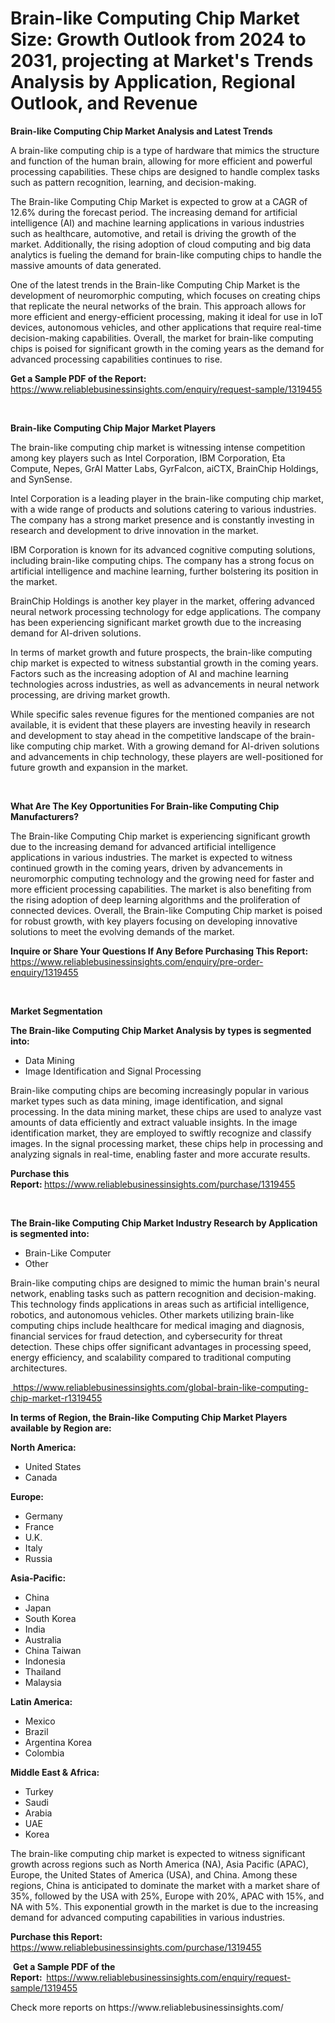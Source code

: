 <p><h1>Brain-like Computing Chip Market Size: Growth Outlook from 2024 to 2031, projecting at Market's Trends Analysis by Application, Regional Outlook, and Revenue</h1></p><p><strong>Brain-like Computing Chip Market Analysis and Latest Trends</strong></p>
<p><p>A brain-like computing chip is a type of hardware that mimics the structure and function of the human brain, allowing for more efficient and powerful processing capabilities. These chips are designed to handle complex tasks such as pattern recognition, learning, and decision-making.</p><p>The Brain-like Computing Chip Market is expected to grow at a CAGR of 12.6% during the forecast period. The increasing demand for artificial intelligence (AI) and machine learning applications in various industries such as healthcare, automotive, and retail is driving the growth of the market. Additionally, the rising adoption of cloud computing and big data analytics is fueling the demand for brain-like computing chips to handle the massive amounts of data generated.</p><p>One of the latest trends in the Brain-like Computing Chip Market is the development of neuromorphic computing, which focuses on creating chips that replicate the neural networks of the brain. This approach allows for more efficient and energy-efficient processing, making it ideal for use in IoT devices, autonomous vehicles, and other applications that require real-time decision-making capabilities. Overall, the market for brain-like computing chips is poised for significant growth in the coming years as the demand for advanced processing capabilities continues to rise.</p></p>
<p><strong>Get a Sample PDF of the Report:&nbsp;</strong> <a href="https://www.reliablebusinessinsights.com/enquiry/request-sample/1319455">https://www.reliablebusinessinsights.com/enquiry/request-sample/1319455</a></p>
<p>&nbsp;</p>
<p><strong>Brain-like Computing Chip Major Market Players</strong></p>
<p><p>The brain-like computing chip market is witnessing intense competition among key players such as Intel Corporation, IBM Corporation, Eta Compute, Nepes, GrAI Matter Labs, GyrFalcon, aiCTX, BrainChip Holdings, and SynSense.</p><p>Intel Corporation is a leading player in the brain-like computing chip market, with a wide range of products and solutions catering to various industries. The company has a strong market presence and is constantly investing in research and development to drive innovation in the market.</p><p>IBM Corporation is known for its advanced cognitive computing solutions, including brain-like computing chips. The company has a strong focus on artificial intelligence and machine learning, further bolstering its position in the market.</p><p>BrainChip Holdings is another key player in the market, offering advanced neural network processing technology for edge applications. The company has been experiencing significant market growth due to the increasing demand for AI-driven solutions.</p><p>In terms of market growth and future prospects, the brain-like computing chip market is expected to witness substantial growth in the coming years. Factors such as the increasing adoption of AI and machine learning technologies across industries, as well as advancements in neural network processing, are driving market growth.</p><p>While specific sales revenue figures for the mentioned companies are not available, it is evident that these players are investing heavily in research and development to stay ahead in the competitive landscape of the brain-like computing chip market. With a growing demand for AI-driven solutions and advancements in chip technology, these players are well-positioned for future growth and expansion in the market.</p></p>
<p>&nbsp;</p>
<p><strong>What Are The Key Opportunities For Brain-like Computing Chip Manufacturers?</strong></p>
<p><p>The Brain-like Computing Chip market is experiencing significant growth due to the increasing demand for advanced artificial intelligence applications in various industries. The market is expected to witness continued growth in the coming years, driven by advancements in neuromorphic computing technology and the growing need for faster and more efficient processing capabilities. The market is also benefiting from the rising adoption of deep learning algorithms and the proliferation of connected devices. Overall, the Brain-like Computing Chip market is poised for robust growth, with key players focusing on developing innovative solutions to meet the evolving demands of the market.</p></p>
<p><strong>Inquire or Share Your Questions If Any Before Purchasing This Report:</strong> <a href="https://www.reliablebusinessinsights.com/enquiry/pre-order-enquiry/1319455">https://www.reliablebusinessinsights.com/enquiry/pre-order-enquiry/1319455</a></p>
<p>&nbsp;</p>
<p><strong>Market Segmentation</strong></p>
<p><strong>The Brain-like Computing Chip Market Analysis by types is segmented into:</strong></p>
<p><ul><li>Data Mining</li><li>Image Identification and Signal Processing</li></ul></p>
<p><p>Brain-like computing chips are becoming increasingly popular in various market types such as data mining, image identification, and signal processing. In the data mining market, these chips are used to analyze vast amounts of data efficiently and extract valuable insights. In the image identification market, they are employed to swiftly recognize and classify images. In the signal processing market, these chips help in processing and analyzing signals in real-time, enabling faster and more accurate results.</p></p>
<p><strong>Purchase this Report:&nbsp;</strong><a href="https://www.reliablebusinessinsights.com/purchase/1319455">https://www.reliablebusinessinsights.com/purchase/1319455</a></p>
<p>&nbsp;</p>
<p><strong>The Brain-like Computing Chip Market Industry Research by Application is segmented into:</strong></p>
<p><ul><li>Brain-Like Computer</li><li>Other</li></ul></p>
<p><p>Brain-like computing chips are designed to mimic the human brain's neural network, enabling tasks such as pattern recognition and decision-making. This technology finds applications in areas such as artificial intelligence, robotics, and autonomous vehicles. Other markets utilizing brain-like computing chips include healthcare for medical imaging and diagnosis, financial services for fraud detection, and cybersecurity for threat detection. These chips offer significant advantages in processing speed, energy efficiency, and scalability compared to traditional computing architectures.</p></p>
<p><a href="https://www.reliablebusinessinsights.com/global-brain-like-computing-chip-market-r1319455">&nbsp;https://www.reliablebusinessinsights.com/global-brain-like-computing-chip-market-r1319455</a></p>
<p><strong>In terms of Region, the Brain-like Computing Chip Market Players available by Region are:</strong></p>
<p>
    <p> <strong> North America: </strong>
        <ul>
            <li>United States</li>
            <li>Canada</li>
        </ul>
        </p> 
    <p> <strong> Europe: </strong>
        <ul>
            <li>Germany</li>
            <li>France</li>
            <li>U.K.</li>
            <li>Italy</li>
            <li>Russia</li>
        </ul>
        </p> 
    <p> <strong> Asia-Pacific: </strong>
        <ul>
            <li>China</li>
            <li>Japan</li>
            <li>South Korea</li>
            <li>India</li>
            <li>Australia</li>
            <li>China Taiwan</li>
            <li>Indonesia</li>
            <li>Thailand</li>
            <li>Malaysia</li>
        </ul>
        </p> 
    <p> <strong> Latin America: </strong>
        <ul>
            <li>Mexico</li>
            <li>Brazil</li>
            <li>Argentina Korea</li>
            <li>Colombia</li>
        </ul>
        </p> 
    <p> <strong> Middle East & Africa: </strong>
        <ul>
            <li>Turkey</li>
            <li>Saudi</li>
            <li>Arabia</li>
            <li>UAE</li>
            <li>Korea</li>
        </ul>
    </p>
    </p>
<p><p>The brain-like computing chip market is expected to witness significant growth across regions such as North America (NA), Asia Pacific (APAC), Europe, the United States of America (USA), and China. Among these regions, China is anticipated to dominate the market with a market share of 35%, followed by the USA with 25%, Europe with 20%, APAC with 15%, and NA with 5%. This exponential growth in the market is due to the increasing demand for advanced computing capabilities in various industries.</p></p>
<p><strong>Purchase this Report: </strong><a href="https://www.reliablebusinessinsights.com/purchase/1319455">https://www.reliablebusinessinsights.com/purchase/1319455</a></p>
<p>&nbsp;<strong>Get a Sample PDF of the Report:&nbsp;&nbsp;</strong><a href="https://www.reliablebusinessinsights.com/enquiry/request-sample/1319455">https://www.reliablebusinessinsights.com/enquiry/request-sample/1319455</a></p>
<p><strong></strong></p>
<p>Check more reports on https://www.reliablebusinessinsights.com/</p>